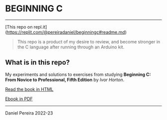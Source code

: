 # BEGINNING C

---

[This repo on repl.it] (<https://replit.com/@pereiradaniel/beginningc#readme.md>)

> This repo is a product of my desire to review, and become stronger in the C language after running through an Arduino kit.

## What is in this repo?

My experiments and solutions to exercises from studying **Beginning C: From Novice to Professional, Fifth Edition** by *Ivor Horton*.

[Read the book in HTML](<https://link.springer.com/book/10.1007/978-1-4302-4882-8?>)

[Ebook in PDF](<http://www.mosaic-industries.com/embedded-systems/_media/c-ide-software-development/learning-c-programming-language/beginning-c-5th-edition-ivor-horton.pdf>)

---

Daniel Pereira 2022-23
